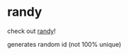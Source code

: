 # randy

check out <a href="https://mum-never-proud.github.io/randy/">randy</a>!

generates random id (not 100% unique)
